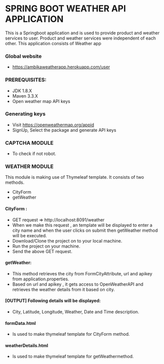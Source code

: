   
# SPRING BOOT WEATHER API APPLICATION
This is a Springboot application and is used to provide product and weather services to user. Product and weather services were independent of each other.
This application consists of Weather app

### Global website
* https://ambikaweatherapp.herokuapp.com/user

### PREREQUISITES:
 * JDK 1.8.X 
 * Maven 3.3.X 
 * Open weather map API keys 
### Generating keys 
* Visit https://openweathermap.org/appid 
* SignUp, Select the package and generate API keys

### CAPTCHA MODULE
* To check if not robot.

### WEATHER MODULE
This module is making use of Thymeleaf template.
It consists of two methods.
* CityForm
* getWeather
#### CityForm : 
* GET request => http://localhost:8091/weather
* When we make this request , an template will be displayed to enter a city name and when the user clicks on submit then getWeather method will be executed.
* Download/Clone the project on to your local machine.
* Run the project on your machine.
* Send the above GET request.

####	getWeather:
* This method retrieves the city from FormCityAttribute, url and apikey from application.properties.
* Based on url and apikey , it gets access to OpenWeatherAPI and retrieves the weather details from it based on city.

#### [OUTPUT] Following details will be displayed: 
* City, Latitude, Longitude, Weather, Date and Time description.


#### formData.html 
* Is used to make thymeleaf template for CityForm method.

#### weatherDetails.html 
* Is used to make thymeleaf template for getWeathermethod.



